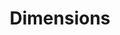 ---
bigquery: https://console.cloud.google.com/bigquery?p=covid-19-dimensions-ai&page=table&d=data&t=publications
contributors: Digital Science, https://www.digital-science.com/
cost: Free for personal, non-commercial use.
description: Dimensions contains more than 100 million publications, ranging from
  articles published in scholarly journals, books and book chapters, to preprints
  and conference proceedings. All publications are contextualized with linked data
  sets, funding, publications, patents, clinical trials, and policy documents. You
  can also view associated categories, funders, institutions, and researcher profiles.
documentation: https://docs.dimensions.ai/bigquery/index.html
last_edit: Mon, 04 Apr 2022 19:04:00 GMT
location: https://www.dimensions.ai/products/free/
maintained_by: Digital Science, https://www.digital-science.com/
schema_fields: '[''funding_details'', ''citation_string'', ''acronyms'', ''doi'',
  ''research_org_cities'', ''address'', ''funding_usd'', ''reference_ids'', ''date_modified'',
  ''conditions'', ''funder_org_cities'', ''journal'', ''category_for'', ''publication_date'',
  ''assignee_countries'', ''description'', ''funding_gbp'', ''embargo_date'', ''concepts'',
  ''category_hrcs_hc'', ''expiration_year'', ''original_title'', ''organisation_details'',
  ''established'', ''linkout'', ''date_imported_gbq'', ''patent_ids'', ''pages'',
  ''associated_grant_ids'', ''volume'', ''links'', ''issue'', ''funding_nzd'', ''funding_cny'',
  ''open_access_categories_v2'', ''category_icrp_ct'', ''current_assignee'', ''assignee_orgs'',
  ''kind'', ''associated_publication_id'', ''title'', ''end_year'', ''funder_org_acronyms'',
  ''category_hra'', ''name'', ''year'', ''repository_url'', ''status'', ''repository_name'',
  ''open_access_categories'', ''legal_status'', ''ipcr'', ''editors'', ''publisher'',
  ''parent_id'', ''conference'', ''associated_publication_arxiv_id'', ''funding_amount'',
  ''granted_date'', ''eisbn'', ''category_uoa'', ''filing_status'', ''funder_orgs'',
  ''license'', ''funding_jpy'', ''expiration_date'', ''mesh_headings'', ''language'',
  ''active_years'', ''funder_org_state_codes'', ''foa_number'', ''relationships'',
  ''types'', ''type'', ''cited_by_ids'', ''funding_aud'', ''jurisdiction'', ''research_org_city_names'',
  ''proceedings_title'', ''date_online'', ''pmid'', ''resulting_publication_doi'',
  ''publication_ids'', ''registry'', ''research_org_state_codes'', ''funder_org'',
  ''category_sdg'', ''funding_cad'', ''granted_year'', ''associated_publication_pmid'',
  ''category_rcdc'', ''journal_lists'', ''publication_year'', ''repository_id'', ''original_assignee'',
  ''category_hrcs_rac'', ''funding_chf'', ''citations'', ''funding_eur'', ''research_org_countries'',
  ''created_date'', ''filing_year'', ''start_date'', ''metrics'', ''brief_title'',
  ''pmcid'', ''arxiv_id'', ''date_normal'', ''family_members_ids'', ''research_org_state_names'',
  ''aliases'', ''supporting_grant_ids'', ''altmetrics'', ''application_number'', ''gender'',
  ''research_org_country_names'', ''start_year'', ''family_id'', ''legal_events'',
  ''email_address'', ''filing_date'', ''id'', ''priority_date'', ''clinical_trial_ids'',
  ''resulting_publication_ids'', ''category_icrp_cso'', ''citations_count'', ''phase'',
  ''mesh_terms'', ''current_assignee_countries'', ''date_print'', ''wikipedia_url'',
  ''interventions'', ''funder_org_countries'', ''end_date'', ''original_assignee_orgs'',
  ''date_inserted'', ''acronym'', ''current_assignee_orgs'', ''abstract'', ''authors'',
  ''source_id'', ''category_bra'', ''book_title'', ''grant_number'', ''cpc'', ''investigators'',
  ''family_count'', ''book_series_title'', ''date'', ''associated_publication_doi'',
  ''acknowledgements'', ''isbn'', ''funder_countries'', ''original_assignee_countries'',
  ''research_orgs'', ''funding_currency'', ''priority_year'', ''subtitles'', ''external_ids'',
  ''labels'', ''original_abstract'', ''inventor_names'', ''researcher_ids'', ''categories'']'
shortname: dimensions
tags:
- scholarly literature
- patents
- funding
- clinical trials
- academic profiles
terms_of_use: 'Use of both the Dimensions COVID-19 dataset and full Dimensions dataset
  are subject to the Dimensions Terms of use: https://www.dimensions.ai/policies-terms-legal '
title: Dimensions
uuid: dcff88bd-fe6b-4fdb-8159-809bf9d7bc1c
---